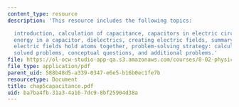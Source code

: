 ```yaml
---
content_type: resource
description: 'This resource includes the following topics:

  introduction, calculation of capacitance, capacitors in electric circuits, storing
  energy in a capacitor, dielectrics, creating electric fields, summary, appendix:
  electric fields hold atoms together, problem-solving strategy: calculating capacitance,
  solved problems, conceptual questions, and additional problems.'
file: https://ol-ocw-studio-app-qa.s3.amazonaws.com/courses/8-02-physics-ii-electricity-and-magnetism-spring-2007/ba7ba4fb31a34a167dc98bf25904d38a_chap5capacitance.pdf
file_type: application/pdf
parent_uid: 588b48d5-a339-0347-e6e5-b16b0ec1fe7b
resourcetype: Document
title: chap5capacitance.pdf
uid: ba7ba4fb-31a3-4a16-7dc9-8bf25904d38a
---
```

